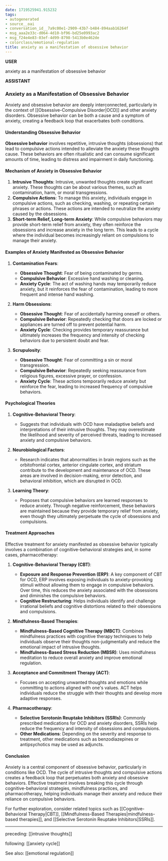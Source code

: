 ```yaml
---
date: 1719525941.915232
tags:
- autogenerated
- source__oai
- conversation_id__7a9c00e1-2909-43b7-b484-894aab16264f
- msg_aaa2e33c-d064-4d10-bf96-bd25e0993ac2
- msg_f24e4e83-03ef-4d99-8798-5413b0e462de
- colorclass/emotional-regulation
title: anxiety as a manifestation of obsessive behavior
---
```


**USER**

anxiety as a manifestation of obsessive behavior


**ASSISTANT**

### Anxiety as a Manifestation of Obsessive Behavior

Anxiety and obsessive behavior are deeply interconnected, particularly in the context of [[Obsessive-Compulsive Disorder|OCD]] and other anxiety disorders. Obsessive behavior can be both a cause and a symptom of anxiety, creating a feedback loop that exacerbates both conditions.

#### Understanding Obsessive Behavior

**Obsessive behavior** involves repetitive, intrusive thoughts (obsessions) that lead to compulsive actions intended to alleviate the anxiety these thoughts cause. These behaviors are often ritualistic and can consume significant amounts of time, leading to distress and impairment in daily functioning.

#### Mechanism of Anxiety in Obsessive Behavior

1. **Intrusive Thoughts**: Intrusive, unwanted thoughts create significant anxiety. These thoughts can be about various themes, such as contamination, harm, or moral transgressions.
2. **Compulsive Actions**: To manage this anxiety, individuals engage in compulsive actions, such as checking, washing, or repeating certain phrases or actions. These actions are intended to neutralize the anxiety caused by the obsessions.
3. **Short-term Relief, Long-term Anxiety**: While compulsive behaviors may provide short-term relief from anxiety, they often reinforce the obsessions and increase anxiety in the long term. This leads to a cycle where the individual becomes increasingly reliant on compulsions to manage their anxiety.

#### Examples of Anxiety Manifested as Obsessive Behavior

1. **Contamination Fears**:
   - **Obsessive Thought**: Fear of being contaminated by germs.
   - **Compulsive Behavior**: Excessive hand washing or cleaning.
   - **Anxiety Cycle**: The act of washing hands may temporarily reduce anxiety, but it reinforces the fear of contamination, leading to more frequent and intense hand washing.

2. **Harm Obsessions**:
   - **Obsessive Thought**: Fear of accidentally harming oneself or others.
   - **Compulsive Behavior**: Repeatedly checking that doors are locked or appliances are turned off to prevent potential harm.
   - **Anxiety Cycle**: Checking provides temporary reassurance but ultimately increases the frequency and intensity of checking behaviors due to persistent doubt and fear.

3. **Scrupulosity**:
   - **Obsessive Thought**: Fear of committing a sin or moral transgression.
   - **Compulsive Behavior**: Repeatedly seeking reassurance from religious figures, excessive prayer, or confession.
   - **Anxiety Cycle**: These actions temporarily reduce anxiety but reinforce the fear, leading to increased frequency of compulsive behaviors.

#### Psychological Theories

1. **Cognitive-Behavioral Theory**:
   - Suggests that individuals with OCD have maladaptive beliefs and interpretations of their intrusive thoughts. They may overestimate the likelihood and severity of perceived threats, leading to increased anxiety and compulsive behaviors.

2. **Neurobiological Factors**:
   - Research indicates that abnormalities in brain regions such as the orbitofrontal cortex, anterior cingulate cortex, and striatum contribute to the development and maintenance of OCD. These areas are involved in decision-making, error detection, and behavioral inhibition, which are disrupted in OCD.

3. **Learning Theory**:
   - Proposes that compulsive behaviors are learned responses to reduce anxiety. Through negative reinforcement, these behaviors are maintained because they provide temporary relief from anxiety, even though they ultimately perpetuate the cycle of obsessions and compulsions.

#### Treatment Approaches

Effective treatment for anxiety manifested as obsessive behavior typically involves a combination of cognitive-behavioral strategies and, in some cases, pharmacotherapy:

1. **Cognitive-Behavioral Therapy (CBT)**:
   - **Exposure and Response Prevention (ERP)**: A key component of CBT for OCD, ERP involves exposing individuals to anxiety-provoking stimuli without allowing them to engage in compulsive behaviors. Over time, this reduces the anxiety associated with the obsessions and diminishes the compulsive behaviors.
   - **Cognitive Restructuring**: Helps individuals identify and challenge irrational beliefs and cognitive distortions related to their obsessions and compulsions.

2. **Mindfulness-Based Therapies**:
   - **Mindfulness-Based Cognitive Therapy (MBCT)**: Combines mindfulness practices with cognitive therapy techniques to help individuals observe their thoughts non-judgmentally and reduce the emotional impact of intrusive thoughts.
   - **Mindfulness-Based Stress Reduction (MBSR)**: Uses mindfulness meditation to reduce overall anxiety and improve emotional regulation.

3. **Acceptance and Commitment Therapy (ACT)**:
   - Focuses on accepting unwanted thoughts and emotions while committing to actions aligned with one's values. ACT helps individuals reduce the struggle with their thoughts and develop more adaptive responses.

4. **Pharmacotherapy**:
   - **Selective Serotonin Reuptake Inhibitors (SSRIs)**: Commonly prescribed medications for OCD and anxiety disorders, SSRIs help reduce the frequency and intensity of obsessions and compulsions.
   - **Other Medications**: Depending on the severity and response to treatment, other medications such as benzodiazepines or antipsychotics may be used as adjuncts.

#### Conclusion

Anxiety is a central component of obsessive behavior, particularly in conditions like OCD. The cycle of intrusive thoughts and compulsive actions creates a feedback loop that perpetuates both anxiety and obsessive behaviors. Effective treatment involves breaking this cycle through cognitive-behavioral strategies, mindfulness practices, and pharmacotherapy, helping individuals manage their anxiety and reduce their reliance on compulsive behaviors.

For further exploration, consider related topics such as [[Cognitive-Behavioral Therapy|CBT]], [[Mindfulness-Based Therapies|mindfulness-based therapies]], and [[Selective Serotonin Reuptake Inhibitors|SSRIs]].


---

preceding: [[intrusive thoughts]]  


following: [[anxiety cycle]]

See also: [[emotional regulation]]